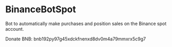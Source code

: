 # BinanceBotSpot
Bot to automatically make purchases and position sales on the Binance spot account.

Donate BNB: bnb192py97g45xdckfnenxd8dv0m4a79mmxrx5c9g7
